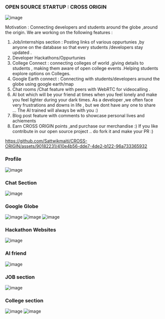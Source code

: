 ### OPEN SOURCE STARTUP : CROSS ORIGIN


![image](https://github.com/Sattwikmaiti/CROSS-ORIGIN/assets/90182231/4dfef3aa-2705-48a0-a415-aa8c6297e822)

Motivation : Connecting developers and students around the globe ,around the origin.
We are working on the following features : 


1) Job/internships section : Posting links of various oppurtunies ,by anyone on the database so that every students /developers stay updated .
2) Developer Hackathons/Oppurtunies
3) College Connect : connecting colleges of world ,giving details to students , making them aware of open college events  .Helping students explore options on Colleges.
4) Google Earth connect : Connecting with students/developers around the globe using google earth/map
5) Chat rooms /Chat feature with peers with WebRTC for videocalling .
6) AI bot which will be your friend at times when you feel lonely and make you feel lighter during your dark times. As a developer ,we often face very frustrations and downs in life , but we dont have any one to share ... The AI trained will always be with you :)
7) Blog post feature with comments to showcase personal lives and achiements
8) Earn CROSS ORIGIN points ,and purchase our merchandise :)
If you like contribute in our open source project .. do fork it and make your PR :)


https://github.com/Sattwikmaiti/CROSS-ORIGIN/assets/90182231/410e4b56-dde7-4de2-b122-96a733365932

### Profile 
![image](https://github.com/Sattwikmaiti/CROSS-ORIGIN/assets/90182231/ce826146-7e95-4061-90a7-d91434d7d115)
### Chat Section
![image](https://github.com/Sattwikmaiti/CROSS-ORIGIN/assets/90182231/262cc50a-6058-494a-a21c-409750115a37)
### Google Globe
![image](https://github.com/Sattwikmaiti/CROSS-ORIGIN/assets/90182231/b4f6694a-beea-45fa-aead-080a3f12744f)
![image](https://github.com/Sattwikmaiti/CROSS-ORIGIN/assets/90182231/6b6de080-c19c-4ffb-aa59-8ab322172041)
![image](https://github.com/Sattwikmaiti/CROSS-ORIGIN/assets/90182231/8fe336a5-8c20-4b8b-8d5a-79c91dee231d)


### Hackathon Websites
![image](https://github.com/Sattwikmaiti/CROSS-ORIGIN/assets/90182231/cd82326f-0ea4-4a00-b618-17f7b9c0da31)
### AI friend
![image](https://github.com/Sattwikmaiti/CROSS-ORIGIN/assets/90182231/9fb2f95b-58c5-41bb-b4c6-3868c27242ee)
### JOB section
![image](https://github.com/Sattwikmaiti/CROSS-ORIGIN/assets/90182231/2f7f69d0-9b68-488a-a48d-b4af31e16308)

### College section
![image](https://github.com/Sattwikmaiti/CROSS-ORIGIN/assets/90182231/b10147f9-a146-4bee-9645-f9abc4452ed7)
![image](https://github.com/Sattwikmaiti/CROSS-ORIGIN/assets/90182231/fe6251f5-54ae-4fa0-bcb8-e1b75040cdac)







